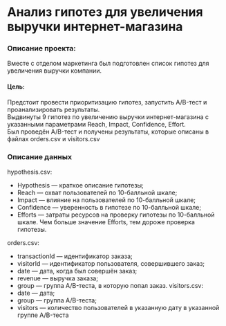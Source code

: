 # Анализ гипотез для увеличения выручки интернет-магазина
### Описание проекта:
Вместе с отделом маркетинга был подготовлен список гипотез для увеличения выручки компании.
#### Цель:
Предстоит провести приоритизацию гипотез, запустить A/B-тест и проанализировать результаты.
<br>Выдвинуты 9 гипотез по увеличению выручки интернет-магазина с указанными параметрами Reach, Impact, Confidence, Effort.</br>
Был проведён A/B-тест и получены результаты, которые описаны в файлах orders.csv и visitors.csv
### Описание данных
hypothesis.csv:
- Hypothesis — краткое описание гипотезы;
- Reach — охват пользователей по 10-балльной шкале;
- Impact — влияние на пользователей по 10-балльной шкале;
- Confidence — уверенность в гипотезе по 10-балльной шкале;
- Efforts — затраты ресурсов на проверку гипотезы по 10-балльной шкале. Чем больше значение Efforts, тем дороже проверка гипотезы.

orders.csv:
- transactionId — идентификатор заказа;
- visitorId — идентификатор пользователя, совершившего заказ;
- date — дата, когда был совершён заказ;
- revenue — выручка заказа;
- group — группа A/B-теста, в которую попал заказ.
visitors.csv:
- date — дата;
- group — группа A/B-теста;
- visitors — количество пользователей в указанную дату в указанной группе A/B-теста
